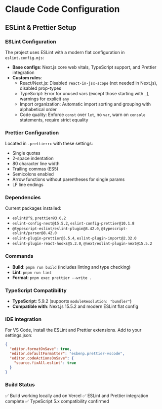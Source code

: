 # Claude Code Configuration

## ESLint & Prettier Setup

### ESLint Configuration
The project uses ESLint with a modern flat configuration in `eslint.config.mjs`:

- **Base configs**: Next.js core web vitals, TypeScript support, and Prettier integration
- **Custom rules**:
  - React/Next.js: Disabled `react-in-jsx-scope` (not needed in Next.js), disabled prop-types
  - TypeScript: Error for unused vars (except those starting with `_`), warnings for explicit `any`
  - Import organization: Automatic import sorting and grouping with alphabetical order
  - Code quality: Enforce `const` over `let`, no `var`, warn on `console` statements, require strict equality

### Prettier Configuration
Located in `.prettierrc` with these settings:
- Single quotes
- 2-space indentation  
- 80 character line width
- Trailing commas (ES5)
- Semicolons enabled
- Arrow functions without parentheses for single params
- LF line endings

### Dependencies
Current packages installed:
- `eslint@^9`, `prettier@3.6.2`
- `eslint-config-next@15.5.2`, `eslint-config-prettier@10.1.8`
- `@typescript-eslint/eslint-plugin@8.42.0`, `@typescript-eslint/parser@8.42.0`
- `eslint-plugin-prettier@5.5.4`, `eslint-plugin-import@2.32.0`
- `eslint-plugin-react-hooks@5.2.0`, `@next/eslint-plugin-next@15.5.2`

### Commands
- **Build**: `pnpm run build` (includes linting and type checking)
- **Lint**: `pnpm run lint`
- **Format**: `pnpm exec prettier --write .`

### TypeScript Compatibility
- **TypeScript**: 5.9.2 (supports `moduleResolution: "bundler"`)
- **Compatible with**: Next.js 15.5.2 and modern ESLint flat config

### IDE Integration
For VS Code, install the ESLint and Prettier extensions. Add to your settings.json:
```json
{
  "editor.formatOnSave": true,
  "editor.defaultFormatter": "esbenp.prettier-vscode",
  "editor.codeActionsOnSave": {
    "source.fixAll.eslint": true
  }
}
```

### Build Status
✅ Build working locally and on Vercel
✅ ESLint and Prettier integration complete
✅ TypeScript 5.x compatibility confirmed